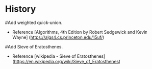 History
=======

#Add weighted quick-union.
  * Reference [Algorithms, 4th Edition by Robert Sedgewick and Kevin Wayne] (https://algs4.cs.princeton.edu/15uf/)

#Add Sieve of Eratosthenes.
  * Reference [wikipedia - Sieve of Eratosthenes] (https://en.wikipedia.org/wiki/Sieve_of_Eratosthenes)
